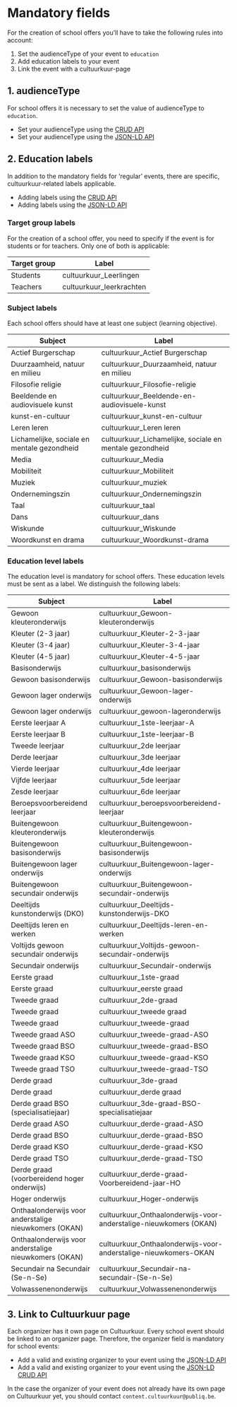 ---
---
# Mandatory fields

For the creation of school offers you’ll have to take the following rules into account:
1. Set the audienceType of your event to ```education``` 
2. Add education labels to your event
3. Link the event with a cultuurkuur-page

## 1. audienceType
For school offers it is necessary to set the value of audienceType to ```education```.

- Set your audienceType using the [CRUD API](https://documentatie.uitdatabank.be/content/json-ld-crud-api/latest/events/event-audience.html)
- Set your audienceType using the [JSON-LD API](https://documentatie.uitdatabank.be/content/json-ld/latest/events/event-audience.html)

## 2. Education labels
In addition to the mandatory fields for ‘regular’ events, there are specific, cultuurkuur-related labels applicable.

- Adding labels using the [CRUD API](https://documentatie.uitdatabank.be/content/json-ld-crud-api/latest/events/event-labels.html)
- Adding labels using the [JSON-LD API](https://documentatie.uitdatabank.be/content/json-ld/latest/events/event-label.html)

### Target group labels
For the creation of a school offer, you need to specify if the event is for students or for teachers. 
Only one of both is applicable:

| Target group | Label | 
| -- | -- | 
| Students | cultuurkuur_Leerlingen | 
| Teachers | cultuurkuur_leerkrachten | 

### Subject labels
Each school offers should have at least one subject (learning objective). 

| Subject | Label | 
| -- | -- | 
| Actief Burgerschap | cultuurkuur_Actief Burgerschap | 
| Duurzaamheid, natuur en milieu | cultuurkuur_Duurzaamheid, natuur en milieu | 
| Filosofie religie | cultuurkuur_Filosofie-religie | 
| Beeldende en audiovisuele kunst | cultuurkuur_Beeldende-en-audiovisuele-kunst | 
| kunst-en-cultuur | cultuurkuur_kunst-en-cultuur | 
| Leren leren | cultuurkuur_Leren leren | 
| Lichamelijke, sociale en mentale gezondheid | cultuurkuur_Lichamelijke, sociale en mentale gezondheid | 
| Media | cultuurkuur_Media | 
| Mobiliteit | cultuurkuur_Mobiliteit | 
| Muziek | cultuurkuur_muziek | 
| Ondernemingszin | cultuurkuur_Ondernemingszin | 
| Taal | cultuurkuur_taal | 
| Dans | cultuurkuur_dans | 
| Wiskunde | cultuurkuur_Wiskunde | 
| Woordkunst en drama | cultuurkuur_Woordkunst-drama | 

### Education level labels
The education level is mandatory for school offers. These education levels must be sent as a label. We distinguish the following labels:

| Subject | Label | 
| -- | -- | 
| Gewoon kleuteronderwijs | cultuurkuur_Gewoon-kleuteronderwijs | 
| Kleuter (2-3 jaar) | cultuurkuur_Kleuter-2-3-jaar  | 
| Kleuter (3-4 jaar) | cultuurkuur_Kleuter-3-4-jaar   | 
| Kleuter (4-5 jaar) | cultuurkuur_Kleuter-4-5-jaar  | 
| Basisonderwijs | cultuurkuur_basisonderwijs | 
| Gewoon basisonderwijs | cultuurkuur_Gewoon-basisonderwijs | 
| Gewoon lager onderwijs | cultuurkuur_Gewoon-lager-onderwijs | 
| Gewoon lager onderwijs | cultuurkuur_gewoon-lageronderwijs | 
| Eerste leerjaar A | cultuurkuur_1ste-leerjaar-A | 
| Eerste leerjaar B | cultuurkuur_1ste-leerjaar-B | 
| Tweede leerjaar | cultuurkuur_2de leerjaar | 
| Derde leerjaar | cultuurkuur_3de leerjaar | 
| Vierde leerjaar | cultuurkuur_4de leerjaar | 
| Vijfde leerjaar | cultuurkuur_5de leerjaar | 
| Zesde leerjaar | cultuurkuur_6de leerjaar | 
| Beroepsvoorbereidend leerjaar | cultuurkuur_beroepsvoorbereidend-leerjaar | 
| Buitengewoon kleuteronderwijs | cultuurkuur_Buitengewoon-kleuteronderwijs | 
| Buitengewoon basisonderwijs | cultuurkuur_Buitengewoon-basisonderwijs | 
| Buitengewoon lager onderwijs | cultuurkuur_Buitengewoon-lager-onderwijs | 
| Buitengewoon secundair onderwijs | cultuurkuur_Buitengewoon-secundair-onderwijs | 
| Deeltijds kunstonderwijs (DKO) | cultuurkuur_Deeltijds-kunstonderwijs-DKO | 
| Deeltijds leren en werken | cultuurkuur_Deeltijds-leren-en-werken | 
| Voltijds gewoon secundair onderwijs | cultuurkuur_Voltijds-gewoon-secundair-onderwijs | 
| Secundair onderwijs | cultuurkuur_Secundair-onderwijs | 
| Eerste graad | cultuurkuur_1ste-graad | 
| Eerste graad | cultuurkuur_eerste graad | 
| Tweede graad | cultuurkuur_2de-graad | 
| Tweede graad | cultuurkuur_tweede graad | 
| Tweede graad | cultuurkuur_tweede-graad |
| Tweede graad ASO | cultuurkuur_tweede-graad-ASO |
| Tweede graad BSO | cultuurkuur_tweede-graad-BSO |
| Tweede graad KSO | cultuurkuur_tweede-graad-KSO |
| Tweede graad TSO | cultuurkuur_tweede-graad-TSO |
| Derde graad | cultuurkuur_3de-graad |
| Derde graad | cultuurkuur_derde graad |
| Derde graad BSO (specialisatiejaar) | cultuurkuur_3de-graad-BSO-specialisatiejaar |
| Derde graad ASO | cultuurkuur_derde-graad-ASO |
| Derde graad BSO | cultuurkuur_derde-graad-BSO |
| Derde graad KSO | cultuurkuur_derde-graad-KSO |
| Derde graad TSO | cultuurkuur_derde-graad-TSO |
| Derde graad (voorbereidend hoger onderwijs) | cultuurkuur_derde-graad-Voorbereidend-jaar-HO |
| Hoger onderwijs | cultuurkuur_Hoger-onderwijs |
| Onthaalonderwijs voor anderstalige nieuwkomers (OKAN) | cultuurkuur_Onthaalonderwijs-voor-anderstalige-nieuwkomers (OKAN)|
| Onthaalonderwijs voor anderstalige nieuwkomers (OKAN) | cultuurkuur_Onthaalonderwijs-voor-anderstalige-nieuwkomers-OKAN |
| Secundair na Secundair (Se-n-Se) | cultuurkuur_Secundair-na-secundair-(Se-n-Se)|
| Volwassenenonderwijs | cultuurkuur_Volwassenenonderwijs |

## 3. Link to Cultuurkuur page
Each organizer has it own page on Cultuurkuur. Every school event should be linked to an organizer page. Therefore, the organizer field is mandatory for school events:
- Add a valid and existing organizer to your event using the [JSON-LD API](https://documentatie.uitdatabank.be/content/json-ld/latest/events/event-organizer.html) 
- Add a valid and existing organizer to your event using the [JSON-LD CRUD API](https://documentatie.uitdatabank.be/content/json-ld-crud-api/latest/events/event-organizer.html)

In the case the organizer of your event does not already have its own page on Cultuurkuur yet, you should contact ```content.cultuurkuur@publiq.be```.
